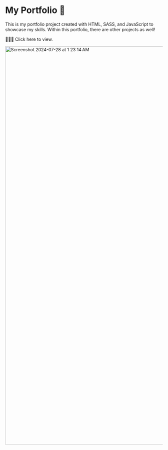 # My Portfolio 💼


This is my portfolio project created with HTML, SASS, and JavaScript to showcase my skills. 
Within this portfolio, there are other projects as well!  

👩🏻‍💻 Click here to view. 


<img width="1269" alt="Screenshot 2024-07-28 at 1 23 14 AM" src="https://github.com/user-attachments/assets/ea9b0975-8914-482e-931f-3b47f184b1dc">
